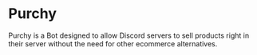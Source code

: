 # Purchy
Purchy is a Bot designed to allow Discord servers to sell products right in their server without the need for other ecommerce alternatives.
